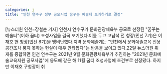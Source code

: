 ```yaml
---
categories: j
title: "인천 연수구 정부 공모사업 꿈꾸는 예술터 포기하기로 결정"
---
```

[뉴스더원 인천=장철순 기자] 인천시 연수구가 문화관광체육부 공모로 선정된 "꿈꾸는 예술터"(이하 꿈터) 조성사업을 결국 포기했다.이를 두고 고남석 전 청장(민선 7기)은 이재호 현 청장(민선 8기)을 맹비난했다.지역 문화예술계는 "인천에서 문화예술교육 전용공간조차 품지 못하는 현실이 매우 안타깝다"는 반응을 보이고 있다.22일 뉴스더원 취재를 종합하면 인천 연수구는 2021년 9월 문화관광체육부가 추진하는 "2021년 문화예술교육지원 공모사업"에 응모해 같은 해 11월 꿈터 조성사업에 조건부로 선정됐다. 하지만 이재호 구청장이 취